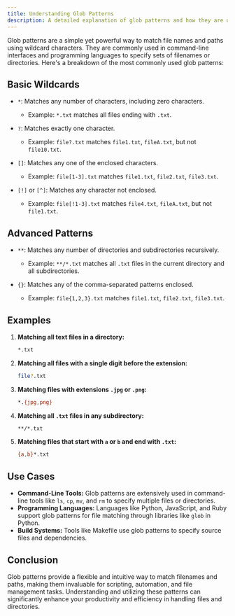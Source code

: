 ```yaml
---
title: Understanding Glob Patterns
description: A detailed explanation of glob patterns and how they are used in Code2Prompt.
---
```


Glob patterns are a simple yet powerful way to match file names and paths using wildcard characters. They are commonly used in command-line interfaces and programming languages to specify sets of filenames or directories. Here's a breakdown of the most commonly used glob patterns:

## Basic Wildcards

- `*`: Matches any number of characters, including zero characters.
  - Example: `*.txt` matches all files ending with `.txt`.

- `?`: Matches exactly one character.
  - Example: `file?.txt` matches `file1.txt`, `fileA.txt`, but not `file10.txt`.

- `[]`: Matches any one of the enclosed characters.
  - Example: `file[1-3].txt` matches `file1.txt`, `file2.txt`, `file3.txt`.

- `[!]` or `[^]`: Matches any character not enclosed.
  - Example: `file[!1-3].txt` matches `file4.txt`, `fileA.txt`, but not `file1.txt`.

## Advanced Patterns

- `**`: Matches any number of directories and subdirectories recursively.
  - Example: `**/*.txt` matches all `.txt` files in the current directory and all subdirectories.

- `{}`: Matches any of the comma-separated patterns enclosed.
  - Example: `file{1,2,3}.txt` matches `file1.txt`, `file2.txt`, `file3.txt`.

## Examples

1. **Matching all text files in a directory:**

   ```sh
   *.txt
   ```

2. **Matching all files with a single digit before the extension:**

   ```sh
   file?.txt
   ```

3. **Matching files with extensions `.jpg` or `.png`:**

   ```sh
   *.{jpg,png}
   ```

4. **Matching all `.txt` files in any subdirectory:**

   ```sh
   **/*.txt
   ```

5. **Matching files that start with `a` or `b` and end with `.txt`:**

   ```sh
   {a,b}*.txt
   ```

## Use Cases

- **Command-Line Tools:** Glob patterns are extensively used in command-line tools like `ls`, `cp`, `mv`, and `rm` to specify multiple files or directories.
- **Programming Languages:** Languages like Python, JavaScript, and Ruby support glob patterns for file matching through libraries like `glob` in Python.
- **Build Systems:** Tools like Makefile use glob patterns to specify source files and dependencies.

## Conclusion

Glob patterns provide a flexible and intuitive way to match filenames and paths, making them invaluable for scripting, automation, and file management tasks. Understanding and utilizing these patterns can significantly enhance your productivity and efficiency in handling files and directories.
